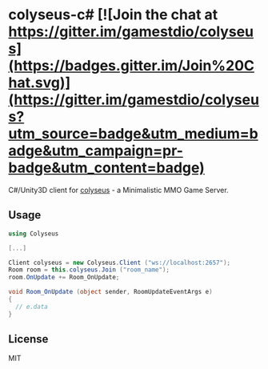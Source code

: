 # colyseus-c# [![Join the chat at https://gitter.im/gamestdio/colyseus](https://badges.gitter.im/Join%20Chat.svg)](https://gitter.im/gamestdio/colyseus?utm_source=badge&utm_medium=badge&utm_campaign=pr-badge&utm_content=badge)

C#/Unity3D client for [colyseus](https://github.com/gamestdio/colyseus) - a
Minimalistic MMO Game Server.

## Usage

```csharp
using Colyseus

[...]

Client colyseus = new Colyseus.Client ("ws://localhost:2657");
Room room = this.colyseus.Join ("room_name");
room.OnUpdate += Room_OnUpdate;

void Room_OnUpdate (object sender, RoomUpdateEventArgs e)
{
  // e.data
}
```

## License

MIT
